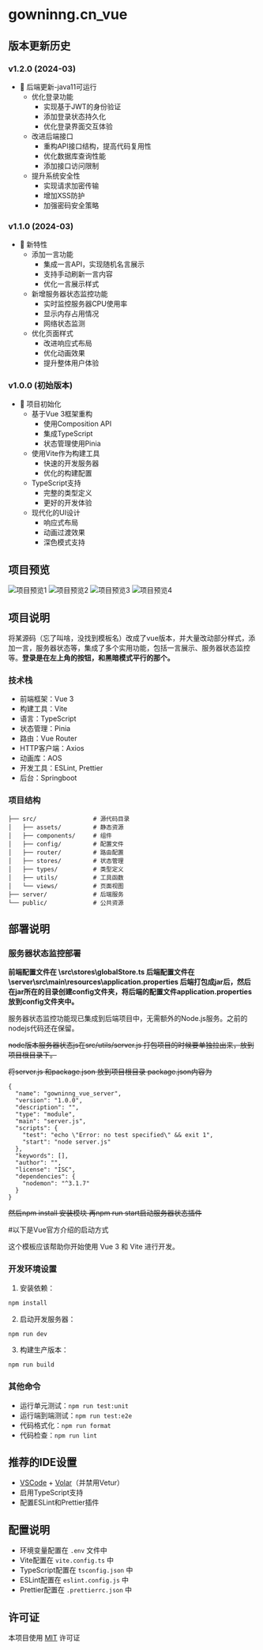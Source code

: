 # gowninng.cn_vue

## 版本更新历史

### v1.2.0 (2024-03)
- 🔐 后端更新-java11可运行
  - 优化登录功能
    - 实现基于JWT的身份验证
    - 添加登录状态持久化
    - 优化登录界面交互体验
  - 改进后端接口
    - 重构API接口结构，提高代码复用性
    - 优化数据库查询性能
    - 添加接口访问限制
  - 提升系统安全性
    - 实现请求加密传输
    - 增加XSS防护
    - 加强密码安全策略

### v1.1.0 (2024-03)
- 🌟 新特性
  - 添加一言功能
    - 集成一言API，实现随机名言展示
    - 支持手动刷新一言内容
    - 优化一言展示样式
  - 新增服务器状态监控功能
    - 实时监控服务器CPU使用率
    - 显示内存占用情况
    - 网络状态监测
  - 优化页面样式
    - 改进响应式布局
    - 优化动画效果
    - 提升整体用户体验

### v1.0.0 (初始版本)
- 🎉 项目初始化
  - 基于Vue 3框架重构
    - 使用Composition API
    - 集成TypeScript
    - 状态管理使用Pinia
  - 使用Vite作为构建工具
    - 快速的开发服务器
    - 优化的构建配置
  - TypeScript支持
    - 完整的类型定义
    - 更好的开发体验
  - 现代化的UI设计
    - 响应式布局
    - 动画过渡效果
    - 深色模式支持

## 项目预览

![项目预览1](1732611051902.png)
![项目预览2](1732611106184.png)
![项目预览3](1732611121820.png)
![项目预览4](1732611136862.png)

## 项目说明
将某源码（忘了叫啥，没找到模板名）改成了vue版本，并大量改动部分样式，添加一言，服务器状态等，集成了多个实用功能，包括一言展示、服务器状态监控等。**登录是在左上角的按钮，和黑暗模式平行的那个。**

### 技术栈

- 前端框架：Vue 3
- 构建工具：Vite
- 语言：TypeScript
- 状态管理：Pinia
- 路由：Vue Router
- HTTP客户端：Axios
- 动画库：AOS
- 开发工具：ESLint, Prettier
- 后台：Springboot

### 项目结构

```
├── src/                # 源代码目录
│   ├── assets/         # 静态资源
│   ├── components/     # 组件
│   ├── config/         # 配置文件
│   ├── router/         # 路由配置
│   ├── stores/         # 状态管理
│   ├── types/          # 类型定义
│   ├── utils/          # 工具函数
│   └── views/          # 页面视图
├── server/             # 后端服务
└── public/             # 公共资源
```

## 部署说明

### 服务器状态监控部署

**前端配置文件在 \src\stores\globalStore.ts
后端配置文件在 \server\src\main\resources\application.properties
后端打包成jar后，然后在jar所在的目录创建config文件夹，将后端的配置文件application.properties放到config文件夹中。**


服务器状态监控功能现已集成到后端项目中，无需额外的Node.js服务。之前的nodejs代码还在保留。

~~node版本服务器状态js在src/utils/server.js 打包项目的时候要单独拉出来，放到项目根目录下。~~

~~将server.js 和package.json 放到项目根目录 package.json内容为~~

```
{
  "name": "gowninng_vue_server",
  "version": "1.0.0",
  "description": "",
  "type": "module",
  "main": "server.js",
  "scripts": {
    "test": "echo \"Error: no test specified\" && exit 1",
    "start": "node server.js"
  },
  "keywords": [],
  "author": "",
  "license": "ISC",
  "dependencies": {
    "nodemon": "^3.1.7"
  }
}
```

~~然后npm install 安装模块 再npm run start启动服务器状态插件~~

#以下是Vue官方介绍的启动方式

这个模板应该帮助你开始使用 Vue 3 和 Vite 进行开发。


### 开发环境设置

1. 安装依赖：
```sh
npm install
```

2. 启动开发服务器：
```sh
npm run dev
```

3. 构建生产版本：
```sh
npm run build
```

### 其他命令

- 运行单元测试：`npm run test:unit`
- 运行端到端测试：`npm run test:e2e`
- 代码格式化：`npm run format`
- 代码检查：`npm run lint`

## 推荐的IDE设置

- [VSCode](https://code.visualstudio.com/) + [Volar](https://marketplace.visualstudio.com/items?itemName=Vue.volar)（并禁用Vetur）
- 启用TypeScript支持
- 配置ESLint和Prettier插件

## 配置说明

- 环境变量配置在 `.env` 文件中
- Vite配置在 `vite.config.ts` 中
- TypeScript配置在 `tsconfig.json` 中
- ESLint配置在 `eslint.config.js` 中
- Prettier配置在 `.prettierrc.json` 中

## 许可证

本项目使用 [MIT](LICENSE) 许可证
